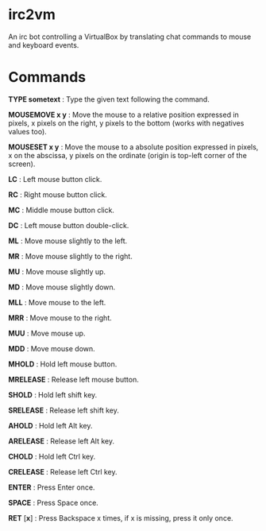 # irc2vm
An irc bot controlling a VirtualBox by translating chat commands to mouse and keyboard events.

# Commands


**TYPE sometext** : Type the given text following the command.

**MOUSEMOVE x y** : Move the mouse to a relative position expressed in pixels, x pixels on the right, y pixels to the bottom (works with negatives values too).

**MOUSESET x y** : Move the mouse to a absolute position expressed in pixels, x on the abscissa, y pixels on the ordinate (origin is top-left corner of the screen).

**LC** : Left mouse button click.

**RC** : Right mouse button click.

**MC** : Middle mouse button click.

**DC** : Left mouse button double-click.

**ML** : Move mouse slightly to the left.

**MR** : Move mouse slightly to the right.

**MU** : Move mouse slightly up.

**MD** : Move mouse slightly down.

**MLL** : Move mouse to the left.

**MRR** : Move mouse to the right.

**MUU** : Move mouse up.

**MDD** : Move mouse down.

**MHOLD** : Hold left mouse button.

**MRELEASE** : Release left mouse button.

**SHOLD** : Hold left shift key.

**SRELEASE** : Release left shift key.

**AHOLD** : Hold left Alt key.

**ARELEASE** : Release left Alt key.

**CHOLD** : Hold left Ctrl key.

**CRELEASE** : Release left Ctrl key.

**ENTER** : Press Enter once.

**SPACE** : Press Space once.

**RET** [**x**] : Press Backspace x times, if x is missing, press it only once.

